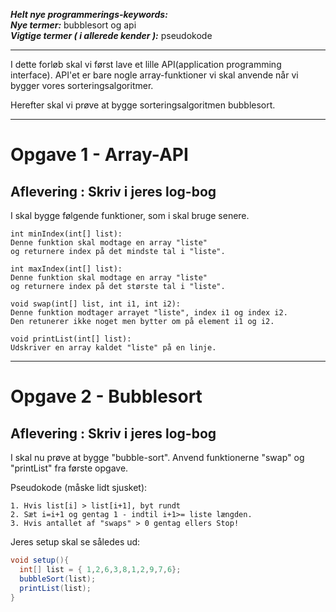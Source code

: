 ***Helt nye programmerings-keywords:***         
***Nye termer:***  bubblesort og api        
***Vigtige termer ( i allerede kender ):*** pseudokode       

------------------------------------------------
I dette forløb skal vi først lave et lille API(application programming interface). API'et er bare nogle array-funktioner vi skal anvende når vi bygger vores sorteringsalgoritmer.

Herefter skal vi prøve at bygge sorteringsalgoritmen bubblesort.

------------------------------------------------
# Opgave 1 - Array-API
## Aflevering : Skriv i jeres log-bog

I skal bygge følgende funktioner, som i skal bruge senere.

```
int minIndex(int[] list):     
Denne funktion skal modtage en array "liste"
og returnere index på det mindste tal i "liste".

int maxIndex(int[] list):    
Denne funktion skal modtage en array "liste"
og returnere index på det største tal i "liste".

void swap(int[] list, int i1, int i2):    
Denne funktion modtager arrayet "liste", index i1 og index i2.
Den retunerer ikke noget men bytter om på element i1 og i2.

void printList(int[] list):
Udskriver en array kaldet "liste" på en linje.
```

------------------------------------------------
# Opgave 2 - Bubblesort
## Aflevering : Skriv i jeres log-bog

I skal nu prøve at bygge "bubble-sort". Anvend funktionerne "swap" og "printList" fra første opgave.   

Pseudokode (måske lidt sjusket):

```
1. Hvis list[i] > list[i+1], byt rundt
2. Sæt i=i+1 og gentag 1 - indtil i+1>= liste længden.
3. Hvis antallet af "swaps" > 0 gentag ellers Stop!  

```

Jeres setup skal se således ud:
```java
void setup(){
  int[] list = { 1,2,6,3,8,1,2,9,7,6};
  bubbleSort(list);
  printList(list);
}
```
